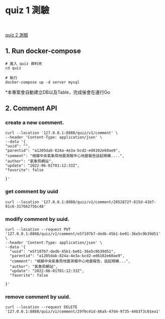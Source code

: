 
# quiz 1 測驗

<img src="https://img.shields.io/badge/golang-1.19.3-blue" alt=""/>
<img src="https://img.shields.io/badge/gin-1.9.0-lightBlue" alt=""/>
<img src="https://img.shields.io/badge/gorm-1.24.6-red" alt=""/>

[quiz 2 測驗](https://github.com/wuda1989/quiz2)

## 1. Run docker-compose

```
# 進入 quiz 資料夾
cd quiz

# 執行
docker-compose up -d server mysql
```
*本專案會自動建立DB以及Table，完成後會在運行Go

## 2. Comment API
### create a new comment.
```
curl --location '127.0.0.1:8888/quiz/v1/comment' \
--header 'Content-Type: application/json' \
--data '{
"uuid": "",
"parentid": "a1205dab-824a-4e3a-bcd2-ed6102e60ae9",
"comment": "根據中央氣象局地震測報中心地震報告這起規模....",
"author": "氣象局網站",
"update": "2022-06-01T01:12:33Z",
"favorite": false

}'
```

### get comment by uuid
```
curl --location '127.0.0.1:8888/quiz/v1/comment/2852872f-815d-41b7-91c6-317662756c48'
```

### modify comment by uuid.
```
curl --location --request PUT '127.0.0.1:8888/quiz/v1/comment/e5f107b7-dedb-45b1-be01-36e5c9b39d51' \
--header 'Content-Type: application/json' \
--data '{
  "uuid": "e5f107b7-dedb-45b1-be01-36e5c9b39d51",
  "parentid": "a1205dab-824a-4e3a-bcd2-ed6102e60ae9",
  "comment": "根據中央氣象局地震測報中心地震報告，這起規模...",
  "author": "氣象局網站",
  "update": "2022-06-01T01:12:33Z",
  "favorite": false
  
}'
```

### remove comment by uuid.
```
curl --location --request DELETE '127.0.0.1:8888/quiz/v1/comment/29f0c41d-86a5-47d4-9735-44b3f3c01ea1'
```